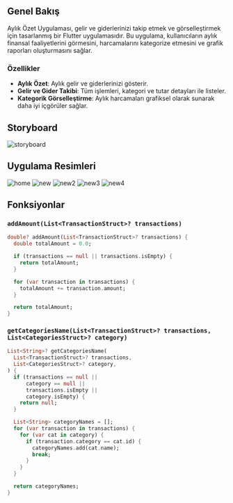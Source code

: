 ## Genel Bakış

Aylık Özet Uygulaması, gelir ve giderlerinizi takip etmek ve görselleştirmek için tasarlanmış bir Flutter uygulamasıdır. Bu uygulama, kullanıcıların aylık finansal faaliyetlerini görmesini, harcamalarını kategorize etmesini ve grafik raporları oluşturmasını sağlar.

### Özellikler

- **Aylık Özet**: Aylık gelir ve giderlerinizi gösterir.
- **Gelir ve Gider Takibi**: Tüm işlemleri, kategori ve tutar detayları ile listeler.
- **Kategorik Görselleştirme**: Aylık harcamaları grafiksel olarak sunarak daha iyi içgörüler sağlar.

## Storyboard
![storyboard](https://github.com/user-attachments/assets/07f09846-4a53-418e-b3e1-d92cf84bd0a5)

## Uygulama Resimleri
![home](https://github.com/user-attachments/assets/a35db284-6cda-4629-80f6-e787baa7b794)
![new](https://github.com/user-attachments/assets/6c2744cb-a603-403f-b9d6-a280c1bde7a9)
![new2](https://github.com/user-attachments/assets/3134d40b-73ae-41e6-accf-badedcc446c7)
![new3](https://github.com/user-attachments/assets/ae483507-5d26-4dfb-ba2d-20189761b123)
![new4](https://github.com/user-attachments/assets/b2c2908a-0656-4f46-8c69-8db6d3ae09b3)

## Fonksiyonlar

### `addAmount(List<TransactionStruct>? transactions)`

```dart
double? addAmount(List<TransactionStruct>? transactions) {
  double totalAmount = 0.0;

  if (transactions == null || transactions.isEmpty) {
    return totalAmount;
  }

  for (var transaction in transactions) {
    totalAmount += transaction.amount;
  }

  return totalAmount;
}
```
### `getCategoriesName(List<TransactionStruct>? transactions, List<CategoriesStruct>? category)`
```dart
List<String>? getCategoriesName(
  List<TransactionStruct>? transactions,
  List<CategoriesStruct>? category,
) {
  if (transactions == null ||
      category == null ||
      transactions.isEmpty ||
      category.isEmpty) {
    return null;
  }

  List<String> categoryNames = [];
  for (var transaction in transactions) {
    for (var cat in category) {
      if (transaction.category == cat.id) {
        categoryNames.add(cat.name);
        break;
      }
    }
  }

  return categoryNames;
}
```

